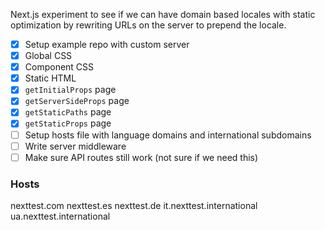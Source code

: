Next.js experiment to see if we can have domain based locales with static optimization by rewriting URLs on the server to prepend the locale.

- [x] Setup example repo with custom server
- [x] Global CSS
- [x] Component CSS
- [x] Static HTML
- [x] `getInitialProps` page
- [x] `getServerSideProps` page
- [x] `getStaticPaths` page
- [x] `getStaticProps` page
- [ ] Setup hosts file with language domains and international subdomains
- [ ] Write server middleware
- [ ] Make sure API routes still work (not sure if we need this)

### Hosts

nexttest.com
nexttest.es
nexttest.de
it.nexttest.international
ua.nexttest.international
